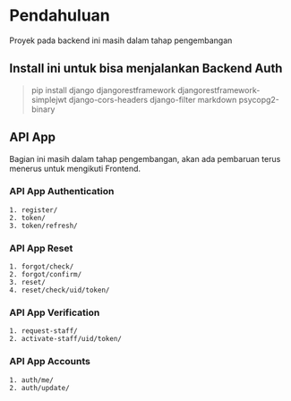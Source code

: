 # Pendahuluan
Proyek pada backend ini masih dalam tahap pengembangan
## Install ini untuk bisa menjalankan Backend Auth
> pip install django djangorestframework djangorestframework-simplejwt django-cors-headers django-filter markdown psycopg2-binary
## API App
Bagian ini masih dalam tahap pengembangan, akan ada pembaruan terus menerus untuk mengikuti Frontend.
### API App Authentication
```
1. register/
2. token/
3. token/refresh/
```
### API App Reset
```
1. forgot/check/
2. forgot/confirm/
3. reset/
4. reset/check/uid/token/
```
### API App Verification
```
1. request-staff/
2. activate-staff/uid/token/
```
### API App Accounts
```
1. auth/me/
2. auth/update/
```
